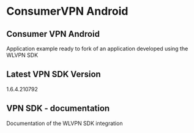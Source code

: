 # ConsumerVPN Android

## Consumer VPN Android 
Application example ready to fork of an application developed using the WLVPN SDK

## Latest VPN SDK Version
1.6.4.210792

## VPN SDK - documentation
Documentation of the WLVPN SDK integration
